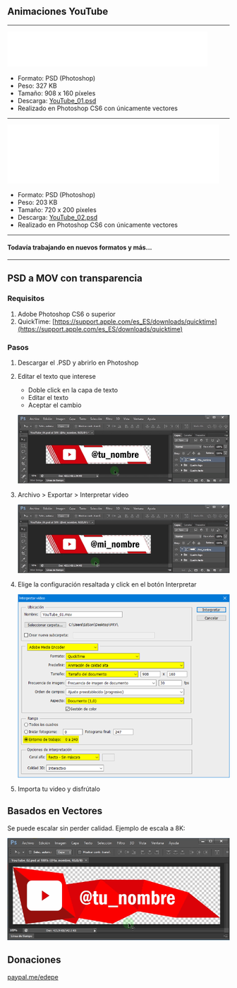 ## Animaciones YouTube

------

![YouTube_01.gif](YouTube_01.gif)

- Formato: PSD (Photoshop)
- Peso: 327 KB
- Tamaño: 908 x 160 píxeles
- Descarga: [YouTube_01.psd](https://github.com/EdePC/lowerthirds/raw/master/YouTube_01.psd)
- Realizado en Photoshop CS6 con únicamente vectores

------

![YouTube_02](YouTube_02.gif)

- Formato: PSD (Photoshop)
- Peso: 203 KB
- Tamaño: 720 x 200 píxeles
- Descarga: [YouTube_02.psd](https://github.com/EdePC/lowerthirds/raw/master/YouTube_02.psd)
- Realizado en Photoshop CS6 con únicamente vectores

------

#### Todavía trabajando en nuevos formatos y más...

------

## PSD a MOV con transparencia

### Requisitos

1. Adobe Photoshop CS6 o superior
2. QuickTime: [https://support.apple.com/es_ES/downloads/quicktime](https://support.apple.com/es_ES/downloads/quicktime)

### Pasos

1. Descargar el .PSD y abrirlo en Photoshop

2. Editar el texto que interese

   - Doble click en la capa de texto
   - Editar el texto
   - Aceptar el cambio

   ![edit_your_name.gif](edit_your_name.gif)


3. Archivo > Exportar > Interpretar video

   ![export_as_video.gif](export_as_video.gif)

4. Elige la configuración resaltada y click en el botón Interpretar

   ![config_alpha_mov.png](config_alpha_mov.png)

5. Importa tu video y disfrútalo

## Basados en Vectores

Se puede escalar sin perder calidad. Ejemplo de escala a 8K:

<img src="lossless_scalable.gif" alt="lossless_scalable"  />

## Donaciones
[paypal.me/edepe](https://paypal.me/edepe)
